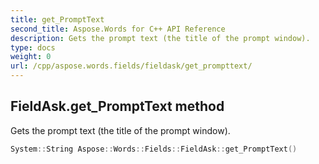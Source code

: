 ```yaml
---
title: get_PromptText
second_title: Aspose.Words for C++ API Reference
description: Gets the prompt text (the title of the prompt window). 
type: docs
weight: 0
url: /cpp/aspose.words.fields/fieldask/get_prompttext/
---
```

## FieldAsk.get_PromptText method


Gets the prompt text (the title of the prompt window).

```cpp
System::String Aspose::Words::Fields::FieldAsk::get_PromptText()
```

